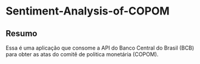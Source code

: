 # Sentiment-Analysis-of-COPOM

## Resumo

Essa é uma aplicação que consome a API do Banco Central do Brasil (BCB) para obter as atas do comitê de politica monetária (COPOM).
